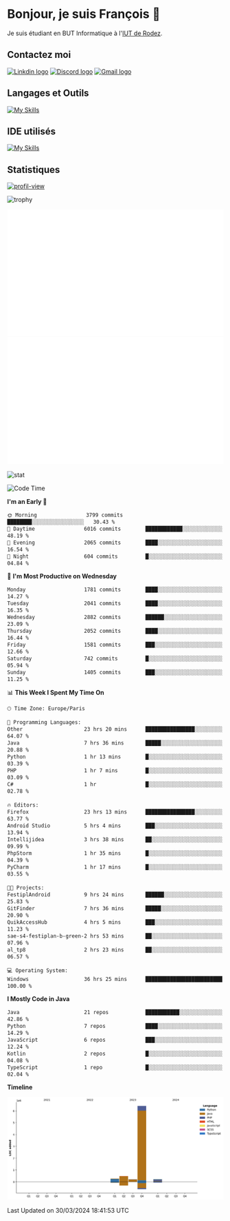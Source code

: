 # Bonjour, je suis François 👋

Je suis étudiant en BUT Informatique à l'[IUT de Rodez](https://iut-rodez.fr).

## Contactez moi

<p>
<a href="https://www.linkedin.com/in/fran%C3%A7ois-de-saint-palais-00985327a/" target="blank"><img src="https://img.shields.io/badge/LinkedIn-0077B5?style=for-the-badge&logo=linkedin&logoColor=white" alt="Linkdin logo"/></a>
<a href="https://discord.gg/francis389" target="blank"><img src="https://img.shields.io/badge/Discord-7289DA?style=for-the-badge&logo=discord&logoColor=white" alt="Discord logo" /></a>
<a href="mailto:francois-sp@gmx.fr" target="blank"><img src="https://img.shields.io/badge/Gmail-D14836?style=for-the-badge&logo=gmail&logoColor=white" alt="Gmail logo"/></a> 
</p>

## Langages et Outils

[![My Skills](https://skillicons.dev/icons?i=java,py,kotlin,git,html,css,sass,vue,angular,react,bootstrap,js,ts,php,mysql,sqlite,grafana,linux,windows,figma,postman)](https://skillicons.dev)

## IDE utilisés

[![My Skills](https://skillicons.dev/icons?i=idea,phpstorm,pycharm,androidstudio,vscode,webstorm,eclipse)](https://skillicons.dev)

## Statistiques

[![profil-view](https://komarev.com/ghpvc/?username=francois389&label=Profile%20views&color=0e75b6&style=flat)](https://github.com/ryo-ma/github-profile-trophy)

![trophy](https://github-profile-trophy.vercel.app/?username=Francois389&theme=onedark&column=-1)

![top-lang](https://raw.githubusercontent.com/Francois389/github-stat/master/generated/languages.svg#gh-dark-mode-only)
![](https://raw.githubusercontent.com/Francois389/github-stat/master/generated/overview.svg#gh-dark-mode-only)

![stat](https://github-readme-stats.vercel.app/api?username=francois389&show_icons=true&locale=fr&theme=onedark)

<!--START_SECTION:waka-->
![Code Time](http://img.shields.io/badge/Code%20Time-97%20hrs%208%20mins-blue)

**I'm an Early 🐤** 

```text
🌞 Morning                3799 commits        ████████░░░░░░░░░░░░░░░░░   30.43 % 
🌆 Daytime                6016 commits        ████████████░░░░░░░░░░░░░   48.19 % 
🌃 Evening                2065 commits        ████░░░░░░░░░░░░░░░░░░░░░   16.54 % 
🌙 Night                  604 commits         █░░░░░░░░░░░░░░░░░░░░░░░░   04.84 % 
```
📅 **I'm Most Productive on Wednesday** 

```text
Monday                   1781 commits        ████░░░░░░░░░░░░░░░░░░░░░   14.27 % 
Tuesday                  2041 commits        ████░░░░░░░░░░░░░░░░░░░░░   16.35 % 
Wednesday                2882 commits        ██████░░░░░░░░░░░░░░░░░░░   23.09 % 
Thursday                 2052 commits        ████░░░░░░░░░░░░░░░░░░░░░   16.44 % 
Friday                   1581 commits        ███░░░░░░░░░░░░░░░░░░░░░░   12.66 % 
Saturday                 742 commits         █░░░░░░░░░░░░░░░░░░░░░░░░   05.94 % 
Sunday                   1405 commits        ███░░░░░░░░░░░░░░░░░░░░░░   11.25 % 
```


📊 **This Week I Spent My Time On** 

```text
🕑︎ Time Zone: Europe/Paris

💬 Programming Languages: 
Other                    23 hrs 20 mins      ████████████████░░░░░░░░░   64.07 % 
Java                     7 hrs 36 mins       █████░░░░░░░░░░░░░░░░░░░░   20.88 % 
Python                   1 hr 13 mins        █░░░░░░░░░░░░░░░░░░░░░░░░   03.39 % 
PHP                      1 hr 7 mins         █░░░░░░░░░░░░░░░░░░░░░░░░   03.09 % 
C#                       1 hr                █░░░░░░░░░░░░░░░░░░░░░░░░   02.78 % 

🔥 Editors: 
Firefox                  23 hrs 13 mins      ████████████████░░░░░░░░░   63.77 % 
Android Studio           5 hrs 4 mins        ███░░░░░░░░░░░░░░░░░░░░░░   13.94 % 
Intellijidea             3 hrs 38 mins       ██░░░░░░░░░░░░░░░░░░░░░░░   09.99 % 
PhpStorm                 1 hr 35 mins        █░░░░░░░░░░░░░░░░░░░░░░░░   04.39 % 
PyCharm                  1 hr 17 mins        █░░░░░░░░░░░░░░░░░░░░░░░░   03.55 % 

🐱‍💻 Projects: 
FestiplAndroid           9 hrs 24 mins       ██████░░░░░░░░░░░░░░░░░░░   25.83 % 
GitFinder                7 hrs 36 mins       █████░░░░░░░░░░░░░░░░░░░░   20.90 % 
QuikAccessHub            4 hrs 5 mins        ███░░░░░░░░░░░░░░░░░░░░░░   11.23 % 
sae-s4-festiplan-b-green-2 hrs 53 mins       ██░░░░░░░░░░░░░░░░░░░░░░░   07.96 % 
al_tp8                   2 hrs 23 mins       ██░░░░░░░░░░░░░░░░░░░░░░░   06.57 % 

💻 Operating System: 
Windows                  36 hrs 25 mins      █████████████████████████   100.00 % 
```

**I Mostly Code in Java** 

```text
Java                     21 repos            ███████████░░░░░░░░░░░░░░   42.86 % 
Python                   7 repos             ████░░░░░░░░░░░░░░░░░░░░░   14.29 % 
JavaScript               6 repos             ███░░░░░░░░░░░░░░░░░░░░░░   12.24 % 
Kotlin                   2 repos             █░░░░░░░░░░░░░░░░░░░░░░░░   04.08 % 
TypeScript               1 repo              █░░░░░░░░░░░░░░░░░░░░░░░░   02.04 % 
```



**Timeline**

![Lines of Code chart](https://raw.githubusercontent.com/Francois389/Francois389/main/assets/bar_graph.png)


 Last Updated on 30/03/2024 18:41:53 UTC
<!--END_SECTION:waka-->
